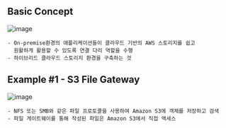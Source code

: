 ## Basic Concept
![image](https://github.com/user-attachments/assets/b4efa64b-9a35-45a8-bb52-5dd351779091)
```
- On-premise환경의 애플리케이션들이 클라우드 기반의 AWS 스토리지를 쉽고
  원활하게 활용할 수 있도록 연결 다리 역할을 수행
- 하이브리드 클라우드 스토리지 환경을 구축하는 것
```

## Example #1 - S3 File Gateway
![image](https://github.com/user-attachments/assets/137542c4-1315-4ac9-8b9b-8f2598266bf3)

```
- NFS 또는 SMB와 같은 파일 프로토콜을 사용하여 Amazon S3에 객체를 저장하고 검색
- 파일 게이트웨이를 통해 작성된 파일은 Amazon S3에서 직접 액세스
```


